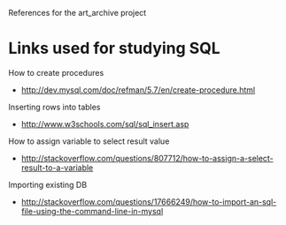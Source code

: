 References for the art_archive project

# Links used for studying SQL
How to create procedures
+ http://dev.mysql.com/doc/refman/5.7/en/create-procedure.html

Inserting rows into tables
+ http://www.w3schools.com/sql/sql_insert.asp

How to assign variable to select result value
+ http://stackoverflow.com/questions/807712/how-to-assign-a-select-result-to-a-variable

Importing existing DB
+ http://stackoverflow.com/questions/17666249/how-to-import-an-sql-file-using-the-command-line-in-mysql
